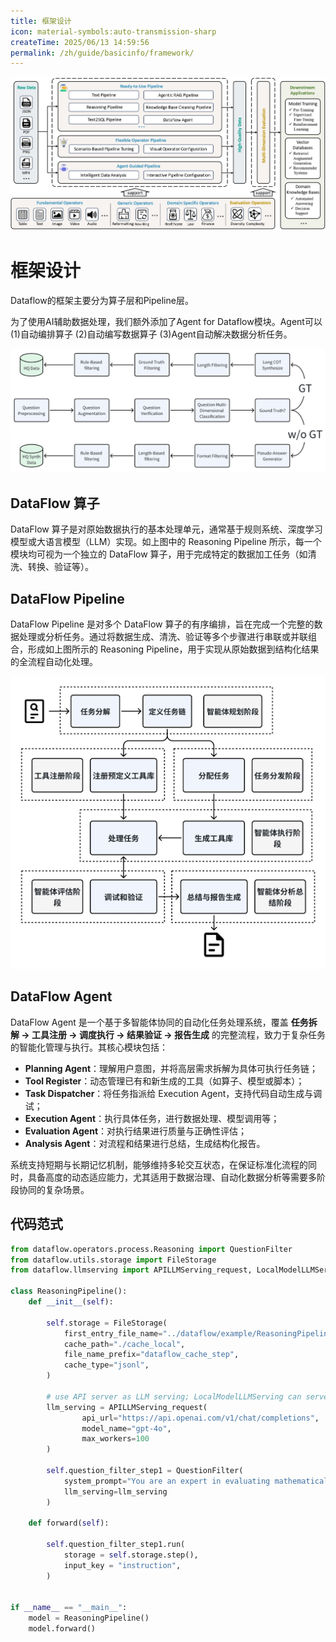 ```yaml
---
title: 框架设计
icon: material-symbols:auto-transmission-sharp
createTime: 2025/06/13 14:59:56
permalink: /zh/guide/basicinfo/framework/
---
```

![Dataflow-Framework](/dataflow_framework.jpg)
# 框架设计
Dataflow的框架主要分为算子层和Pipeline层。

为了使用AI辅助数据处理，我们额外添加了Agent for Dataflow模块。Agent可以(1)自动编排算子 (2)自动编写数据算子 (3)Agent自动解决数据分析任务。

![Reasoning-Pipeline](/Reasoning_Pipeline.png)

## DataFlow 算子

DataFlow 算子是对原始数据执行的基本处理单元，通常基于规则系统、深度学习模型或大语言模型（LLM）实现。如上图中的 Reasoning Pipeline 所示，每一个模块均可视为一个独立的 DataFlow 算子，用于完成特定的数据加工任务（如清洗、转换、验证等）。

## DataFlow Pipeline

DataFlow Pipeline 是对多个 DataFlow 算子的有序编排，旨在完成一个完整的数据处理或分析任务。通过将数据生成、清洗、验证等多个步骤进行串联或并联组合，形成如上图所示的 Reasoning Pipeline，用于实现从原始数据到结构化结果的全流程自动化处理。

![Dataflow-Agent](/agent_zh.png)

## DataFlow Agent

DataFlow Agent 是一个基于多智能体协同的自动化任务处理系统，覆盖 **任务拆解 → 工具注册 → 调度执行 → 结果验证 → 报告生成** 的完整流程，致力于复杂任务的智能化管理与执行。其核心模块包括：

- **Planning Agent**：理解用户意图，并将高层需求拆解为具体可执行任务链；
- **Tool Register**：动态管理已有和新生成的工具（如算子、模型或脚本）；
- **Task Dispatcher**：将任务指派给 Execution Agent，支持代码自动生成与调试；
- **Execution Agent**：执行具体任务，进行数据处理、模型调用等；
- **Evaluation Agent**：对执行结果进行质量与正确性评估；
- **Analysis Agent**：对流程和结果进行总结，生成结构化报告。

系统支持短期与长期记忆机制，能够维持多轮交互状态，在保证标准化流程的同时，具备高度的动态适应能力，尤其适用于数据治理、自动化数据分析等需要多阶段协同的复杂场景。

## 代码范式
```python
from dataflow.operators.process.Reasoning import QuestionFilter
from dataflow.utils.storage import FileStorage
from dataflow.llmserving import APILLMServing_request, LocalModelLLMServing

class ReasoningPipeline():
    def __init__(self):

        self.storage = FileStorage(
            first_entry_file_name="../dataflow/example/ReasoningPipeline/pipeline_math_short.json",
            cache_path="./cache_local",
            file_name_prefix="dataflow_cache_step",
            cache_type="jsonl",
        )

        # use API server as LLM serving; LocalModelLLMServing can serve as local-gpu model as well
        llm_serving = APILLMServing_request(
                api_url="https://api.openai.com/v1/chat/completions",
                model_name="gpt-4o",
                max_workers=100
        )

        self.question_filter_step1 = QuestionFilter(
            system_prompt="You are an expert in evaluating mathematical problems. Follow the user's instructions strictly and output your final judgment in the required JSON format.",
            llm_serving=llm_serving
        )

    def forward(self):

        self.question_filter_step1.run(
            storage = self.storage.step(),
            input_key = "instruction",
        )


if __name__ == "__main__":
    model = ReasoningPipeline()
    model.forward()

```